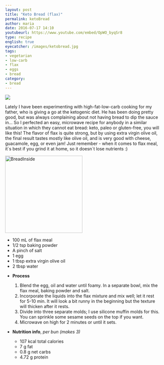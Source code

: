 ```yaml
---
layout: post
title: "Keto Bread (flax)"
permalink: ketoBread
author: maria
date: 2016-07-17 14:10
youtubeurl: https://www.youtube.com/embed/OpWO_byqSr8
type: recipe
english: true
eyecatcher: /images/ketobread.jpg
tags:
- vegetarian
- low-carb
- flax
- eggs
- bread
category: 
- bread
---
```


<img src="https://farm1.staticflickr.com/262/31698452985_05863d1d99_o_d.jpg" />

Lately I have been experimenting with high-fat-low-carb cooking for my father, who is giving a go at the ketogenic diet. He has been doing pretty good, but was always complaining about not having bread to dip the sauce in... So I perfected an easy, microwave recipe for anybody in a similar situation in which they cannot eat bread: keto, paleo or gluten-free, you will like this! The flavor of flax is quite strong, but by using extra virgin olive oil, the final result tastes mostly like olive oil, and is very good with cheese, guacamole, egg, or even jam! 
Just remember - when it comes to flax meal, it´s best if you grind it at home, so it doesn´t lose nutrients :)

<img src="https://farm1.staticflickr.com/288/31661818156_c5095f4e93_o_d.jpg" alt="BreadInside" style="width: 250px;"/>

<ul>
    <li>100 mL of flax meal</li>
    <li>1/2 tsp baking powder</li>
    <li>A pinch of salt</li>
    <li>1 egg</li>
    <li>1 tbsp extra virgin olive oil</li>
    <li>2 tbsp water</li>
</ul>

* **Process**
  1. Blend the egg, oil and water until foamy. In a separate bowl, mix the flax meal, baking powder and salt.
  2. Incorporate the liquids into the flax mixture and mix well; let it rest for 5-10 min. It will look a bit runny in the beginning but the texture will thicken after it rests. 
  3. Divide into three separate molds; I use silicone muffin molds for this. You can sprinkle some sesame seeds on the top if you want.
  4. Microwave on high for 2 minutes or until it sets. 


* **Nutrition info**, _per bun (makes 3)_
  - 107 kcal total calories
  - 7 g fat
  - 0.8 g net carbs
  - 4.72 g protein
